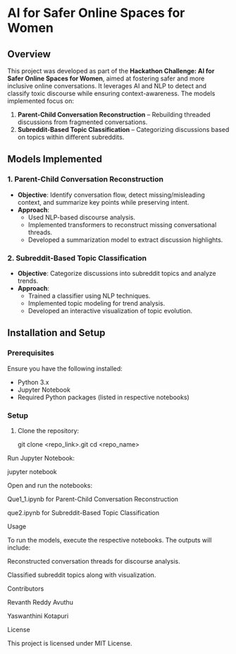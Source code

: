 # AI for Safer Online Spaces for Women

## Overview
This project was developed as part of the **Hackathon Challenge: AI for Safer Online Spaces for Women**, aimed at fostering safer and more inclusive online conversations. It leverages AI and NLP to detect and classify toxic discourse while ensuring context-awareness. The models implemented focus on:

1. **Parent-Child Conversation Reconstruction** – Rebuilding threaded discussions from fragmented conversations.
2. **Subreddit-Based Topic Classification** – Categorizing discussions based on topics within different subreddits.

## Models Implemented
### 1. Parent-Child Conversation Reconstruction
- **Objective**: Identify conversation flow, detect missing/misleading context, and summarize key points while preserving intent.
- **Approach**:
  - Used NLP-based discourse analysis.
  - Implemented transformers to reconstruct missing conversational threads.
  - Developed a summarization model to extract discussion highlights.

### 2. Subreddit-Based Topic Classification
- **Objective**: Categorize discussions into subreddit topics and analyze trends.
- **Approach**:
  - Trained a classifier using NLP techniques.
  - Implemented topic modeling for trend analysis.
  - Developed an interactive visualization of topic evolution.

## Installation and Setup
### Prerequisites
Ensure you have the following installed:
- Python 3.x
- Jupyter Notebook
- Required Python packages (listed in respective notebooks)

### Setup
1. Clone the repository:

   git clone <repo_link>.git
   cd <repo_name>

Run Jupyter Notebook:

jupyter notebook


Open and run the notebooks:

Que1_1.ipynb for Parent-Child Conversation Reconstruction

que2.ipynb for Subreddit-Based Topic Classification


Usage

To run the models, execute the respective notebooks. The outputs will include:

Reconstructed conversation threads for discourse analysis.

Classified subreddit topics along with visualization.

Contributors

Revanth Reddy Avuthu

Yaswanthini Kotapuri


License

This project is licensed under MIT License.
